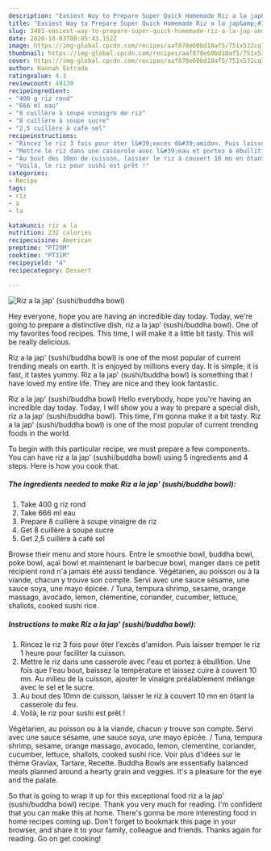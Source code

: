 ```yaml
---
description: "Easiest Way to Prepare Super Quick Homemade Riz a la jap&amp;#39; (sushi/buddha bowl)"
title: "Easiest Way to Prepare Super Quick Homemade Riz a la jap&amp;#39; (sushi/buddha bowl)"
slug: 3401-easiest-way-to-prepare-super-quick-homemade-riz-a-la-jap-and-39-sushi-buddha-bowl
date: 2020-10-03T08:05:43.152Z
image: https://img-global.cpcdn.com/recipes/aaf878e60bd18af5/751x532cq70/riz-a-la-jap-sushibuddha-bowl-photo-principale-de-la-recette.jpg
thumbnail: https://img-global.cpcdn.com/recipes/aaf878e60bd18af5/751x532cq70/riz-a-la-jap-sushibuddha-bowl-photo-principale-de-la-recette.jpg
cover: https://img-global.cpcdn.com/recipes/aaf878e60bd18af5/751x532cq70/riz-a-la-jap-sushibuddha-bowl-photo-principale-de-la-recette.jpg
author: Hannah Estrada
ratingvalue: 4.3
reviewcount: 49139
recipeingredient:
- "400 g riz rond"
- "666 ml eau"
- "8 cuillère à soupe vinaigre de riz"
- "8 cuillère à soupe sucre"
- "2,5 cuillère à café sel"
recipeinstructions:
- "Rincez le riz 3 fois pour ôter l&#39;excès d&#39;amidon. Puis laisser tremper le riz 1 heure pour faciliter la cuisson."
- "Mettre le riz dans une casserole avec l&#39;eau et portez à ébullition. Une fois que l&#39;eau bout, baissez la température et laissez cuire à couvert 10 mn. Au milieu de la cuisson, ajouter le vinaigre préalablement mélange avec le sel et le sucre."
- "Au bout des 10mn de cuisson, laisser le riz à couvert 10 mn en ôtant la casserole du feu."
- "Voilà, le riz pour sushi est prêt !"
categories:
- Recipe
tags:
- riz
- a
- la

katakunci: riz a la 
nutrition: 232 calories
recipecuisine: American
preptime: "PT29M"
cooktime: "PT31M"
recipeyield: "4"
recipecategory: Dessert

---
```



![Riz a la jap&#39; (sushi/buddha bowl)](https://img-global.cpcdn.com/recipes/aaf878e60bd18af5/751x532cq70/riz-a-la-jap-sushibuddha-bowl-photo-principale-de-la-recette.jpg)

Hey everyone, hope you are having an incredible day today. Today, we're going to prepare a distinctive dish, riz a la jap&#39; (sushi/buddha bowl). One of my favorites food recipes. This time, I will make it a little bit tasty. This will be really delicious.

Riz a la jap&#39; (sushi/buddha bowl) is one of the most popular of current trending meals on earth. It is enjoyed by millions every day. It is simple, it is fast, it tastes yummy. Riz a la jap&#39; (sushi/buddha bowl) is something that I have loved my entire life. They are nice and they look fantastic.

Riz a la jap&#39; (sushi/buddha bowl) Hello everybody, hope you&#39;re having an incredible day today. Today, I will show you a way to prepare a special dish, riz a la jap&#39; (sushi/buddha bowl). This time, I&#39;m gonna make it a bit tasty. Riz a la jap&#39; (sushi/buddha bowl) is one of the most popular of current trending foods in the world.


To begin with this particular recipe, we must prepare a few components. You can have riz a la jap&#39; (sushi/buddha bowl) using 5 ingredients and 4 steps. Here is how you cook that.

<!--inarticleads1-->

##### The ingredients needed to make Riz a la jap&#39; (sushi/buddha bowl):

1. Take 400 g riz rond
1. Take 666 ml eau
1. Prepare 8 cuillère à soupe vinaigre de riz
1. Get 8 cuillère à soupe sucre
1. Get 2,5 cuillère à café sel


Browse their menu and store hours. Entre le smoothie bowl, buddha bowl, poke bowl, açaï bowl et maintenant le barbecue bowl, manger dans ce petit récipient rond n&#39;a jamais été aussi tendance. Végétarien, au poisson ou à la viande, chacun y trouve son compte. Servi avec une sauce sésame, une sauce soya, une mayo épicée. / Tuna, tempura shrimp, sesame, orange massago, avocado, lemon, clementine, coriander, cucumber, lettuce, shallots, cooked sushi rice. 

<!--inarticleads2-->

##### Instructions to make Riz a la jap&#39; (sushi/buddha bowl):

1. Rincez le riz 3 fois pour ôter l&#39;excès d&#39;amidon. Puis laisser tremper le riz 1 heure pour faciliter la cuisson.
1. Mettre le riz dans une casserole avec l&#39;eau et portez à ébullition. Une fois que l&#39;eau bout, baissez la température et laissez cuire à couvert 10 mn. Au milieu de la cuisson, ajouter le vinaigre préalablement mélange avec le sel et le sucre.
1. Au bout des 10mn de cuisson, laisser le riz à couvert 10 mn en ôtant la casserole du feu.
1. Voilà, le riz pour sushi est prêt !


Végétarien, au poisson ou à la viande, chacun y trouve son compte. Servi avec une sauce sésame, une sauce soya, une mayo épicée. / Tuna, tempura shrimp, sesame, orange massago, avocado, lemon, clementine, coriander, cucumber, lettuce, shallots, cooked sushi rice. Voir plus d&#39;idées sur le thème Gravlax, Tartare, Recette. Buddha Bowls are essentially balanced meals planned around a hearty grain and veggies. It&#39;s a pleasure for the eye and the palate. 

So that is going to wrap it up for this exceptional food riz a la jap&#39; (sushi/buddha bowl) recipe. Thank you very much for reading. I'm confident that you can make this at home. There's gonna be more interesting food in home recipes coming up. Don't forget to bookmark this page in your browser, and share it to your family, colleague and friends. Thanks again for reading. Go on get cooking!
